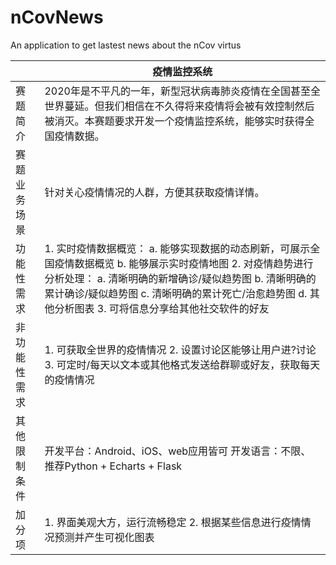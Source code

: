 # nCovNews
An application to get lastest news about the nCov virtus

|              | **疫情监控系统**                                             |
| ------------ | ------------------------------------------------------------ |
| 赛题简介     | 2020年是不平凡的一年，新型冠状病毒肺炎疫情在全国甚至全世界蔓延。但我们相信在不久得将来疫情将会被有效控制然后被消灭。本赛题要求开发一个疫情监控系统，能够实时获得全国疫情数据。 |
| 赛题业务场景 | 针对关心疫情情况的人群，方便其获取疫情详情。                 |
| 功能性需求   | 1. 实时疫情数据概览：   a. 能够实现数据的动态刷新，可展示全国疫情数据概览   b. 能够展示实时疫情地图   2. 对疫情趋势进行分析处理：   a. 清晰明确的新增确诊/疑似趋势图   b. 清晰明确的累计确诊/疑似趋势图   c. 清晰明确的累计死亡/治愈趋势图   d. 其他分析图表   3. 可将信息分享给其他社交软件的好友 |
| 非功能性需求 | 1. 可获取全世界的疫情情况   2. 设置讨论区能够让用户进?讨论   3. 可定时/每天以文本或其他格式发送给群聊或好友，获取每天的疫情情况 |
| 其他限制条件 | 开发平台：Android、iOS、web应用皆可   开发语言：不限、推荐Python + Echarts + Flask |
| 加分项       | 1. 界面美观大方，运行流畅稳定   2. 根据某些信息进行疫情情况预测并产生可视化图表 |

 